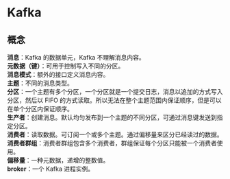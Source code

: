 # Kafka

## 概念

**消息**：Kafka 的数据单元，Kafka 不理解消息内容。  
**元数据（键）**：可用于控制写入不同的分区。  
**消息模式**：额外的接口定义消息内容。  
**主题**：不同的消息类型。  
**分区**：一个主题有多个分区，一个分区就是一个提交日志，消息以追加的方式写入分区，然后以 FIFO 的方式读取。所以无法在整个主题范围内保证顺序，但是可以在单个分区内保证顺序。  
**生产者**：创建消息。默认均匀发布到一个主题的不同分区，可通过消息键发送到指定分区。  
**消费者**：读取数据。可订阅一个或多个主题。通过偏移量来区分已经读过的数据。  
**消费者群组**：消费者群组包含多个消费者，群组保证每个分区只能被一个消费者使用。  
**偏移量**：一种元数据，递增的整数值。  
**broker**：一个 Kafka 进程实例。  


